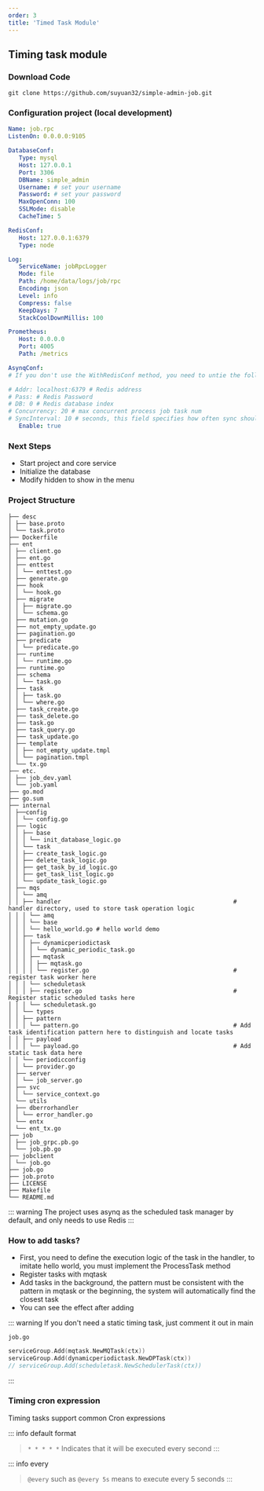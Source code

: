 ```yaml
---
order: 3
title: 'Timed Task Module'
---
```


## Timing task module

### Download Code

```shell
git clone https://github.com/suyuan32/simple-admin-job.git
```

### Configuration project (local development)

```yaml
Name: job.rpc
ListenOn: 0.0.0.0:9105

DatabaseConf:
   Type: mysql
   Host: 127.0.0.1
   Port: 3306
   DBName: simple_admin
   Username: # set your username
   Password: # set your password
   MaxOpenConn: 100
   SSLMode: disable
   CacheTime: 5

RedisConf:
   Host: 127.0.0.1:6379
   Type: node

Log:
   ServiceName: jobRpcLogger
   Mode: file
   Path: /home/data/logs/job/rpc
   Encoding: json
   Level: info
   Compress: false
   KeepDays: 7
   StackCoolDownMillis: 100

Prometheus:
   Host: 0.0.0.0
   Port: 4005
   Path: /metrics

AsynqConf:
# If you don't use the WithRedisConf method, you need to untie the following annotations to define the configuration

# Addr: localhost:6379 # Redis address
# Pass: # Redis Password
# DB: 0 # Redis database index
# Concurrency: 20 # max concurrent process job task num
# SyncInterval: 10 # seconds, this field specifies how often sync should happen
   Enable: true
```

### Next Steps

- Start project and core service
- Initialize the database
- Modify hidden to show in the menu

### Project Structure

```text
├── desc
│ ├── base.proto
│ └── task.proto
├── Dockerfile
├── ent
│ ├── client.go
│ ├── ent.go
│ ├── enttest
│ │ └── enttest.go
│ ├── generate.go
│ ├── hook
│ │ └── hook.go
│ ├── migrate
│ │ ├── migrate.go
│ │ └── schema.go
│ ├── mutation.go
│ ├── not_empty_update.go
│ ├── pagination.go
│ ├── predicate
│ │ └── predicate.go
│ ├── runtime
│ │ └── runtime.go
│ ├── runtime.go
│ ├── schema
│ │ └── task.go
│ ├── task
│ │ ├── task.go
│ │ └── where.go
│ ├── task_create.go
│ ├── task_delete.go
│ ├── task.go
│ ├── task_query.go
│ ├── task_update.go
│ ├── template
│ │ ├── not_empty_update.tmpl
│ │ └── pagination.tmpl
│ └── tx.go
├── etc.
│ ├── job_dev.yaml
│ └── job.yaml
├── go.mod
├── go.sum
├── internal
│ ├──config
│ │ └── config.go
│ ├── logic
│ │ ├── base
│ │ │ └── init_database_logic.go
│ │ └── task
│ │ ├── create_task_logic.go
│ │ ├── delete_task_logic.go
│ │ ├── get_task_by_id_logic.go
│ │ ├── get_task_list_logic.go
│ │ └── update_task_logic.go
│ ├── mqs
│ │ └── amq
│ │ ├── handler                                                 # handler directory, used to store task operation logic
│ │ │ └── amq
│ │ │ └── base
│ │ │ └── hello_world.go # hello world demo
│ │ ├── task
│ │ │ ├── dynamicperiodictask
│ │ │ │ └── dynamic_periodic_task.go
│ │ │ ├── mqtask
│ │ │ │ ├── mqtask.go
│ │ │ │ └── register.go                                         # register task worker here
│ │ │ └── scheduletask
│ │ │ ├── register.go                                           # Register static scheduled tasks here
│ │ │ └── scheduletask.go
│ │ └── types
│ │ ├── pattern
│ │ │ └── pattern.go                                            # Add task identification pattern here to distinguish and locate tasks
│ │ ├── payload
│ │ │ └── payload.go                                            # Add static task data here
│ │ └── periodicconfig
│ │ └── provider.go
│ ├── server
│ │ └── job_server.go
│ ├── svc
│ │ └── service_context.go
│ └── utils
│ ├── dberrorhandler
│ │ └── error_handler.go
│ └── entx
│ └── ent_tx.go
├── job
│ ├── job_grpc.pb.go
│ └── job.pb.go
├── jobclient
│ └── job.go
├── job.go
├── job.proto
├── LICENSE
├── Makefile
└── README.md

```

::: warning
The project uses asynq as the scheduled task manager by default, and only needs to use Redis
:::

### How to add tasks?

- First, you need to define the execution logic of the task in the handler, to imitate hello world, you must implement the ProcessTask method
- Register tasks with mqtask
- Add tasks in the background, the pattern must be consistent with the pattern in mqtask or the beginning, the system will automatically find the closest task
- You can see the effect after adding

::: warning
If you don't need a static timing task, just comment it out in main

`job.go`

```go
serviceGroup.Add(mqtask.NewMQTask(ctx))
serviceGroup.Add(dynamicperiodictask.NewDPTask(ctx))
// serviceGroup.Add(scheduletask.NewSchedulerTask(ctx))
```
:::


### Timing cron expression

Timing tasks support common Cron expressions

::: info default format
> `* * * * *`
Indicates that it will be executed every second
:::

::: info every
> `@every` such as `@every 5s` means to execute every 5 seconds
:::